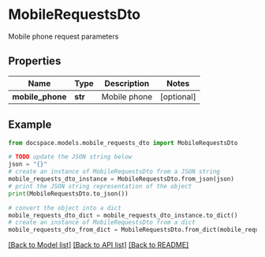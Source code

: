 # MobileRequestsDto

Mobile phone request parameters

## Properties

Name | Type | Description | Notes
------------ | ------------- | ------------- | -------------
**mobile_phone** | **str** | Mobile phone | [optional] 

## Example

```python
from docspace.models.mobile_requests_dto import MobileRequestsDto

# TODO update the JSON string below
json = "{}"
# create an instance of MobileRequestsDto from a JSON string
mobile_requests_dto_instance = MobileRequestsDto.from_json(json)
# print the JSON string representation of the object
print(MobileRequestsDto.to_json())

# convert the object into a dict
mobile_requests_dto_dict = mobile_requests_dto_instance.to_dict()
# create an instance of MobileRequestsDto from a dict
mobile_requests_dto_from_dict = MobileRequestsDto.from_dict(mobile_requests_dto_dict)
```
[[Back to Model list]](../README.md#documentation-for-models) [[Back to API list]](../README.md#documentation-for-api-endpoints) [[Back to README]](../README.md)


